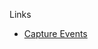 Links

- [Capture Events](https://stackoverflow.com/questions/7398290/unable-to-understand-usecapture-parameter-in-addeventlistener)
